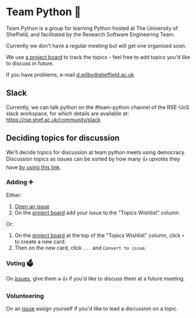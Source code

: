 # Team Python 🐍

Team Python is a group for learning Python hosted at The University of Sheffield, and
facilitated by the Research Software Engineering Team.

Currently we don't have a regular meeting but will get one organised soon.

We use [a project board][project-board] to track the topics - feel free to add topics you'd like to discuss in future.

If you have problems, e-mail d.wilby@sheffield.ac.uk

## Slack
Currently, we can talk python on the #team-python channel of the RSE-UoS slack workspace, for which details are available at: <https://rse.shef.ac.uk/community/slack>


## Deciding topics for discussion
We'll decide topics for discussion at team python meets using democracy.
Discussion topics as issues can be sorted by how many :+1: upvotes they have [by using this link](https://github.com/RSE-Sheffield/team-python/issues?q=is%3Aissue+is%3Aopen+sort%3Areactions-%2B1-desc).

### Adding :heavy_plus_sign:
Either:
1. [Open an issue](https://github.com/RSE-Sheffield/team-python/issues/new/choose)
2. On the [project board][project-board] add your issue to the "Topics Wishlist" column.

Or:
1. On the [project board][project-board] at the top of the "Topics Wishlist" column, click `+` to create a new card.
2. Then on the new card, click `...` and `Convert to issue`.

### Voting :ballot_box:
On [issues][issues], give them a :+1: if you'd like to discuss them at a future meeting.

### Volunteering
On an [issue][issues] assign yourself if you'd like to lead a discussion on a topic.


[issues]: https://github.com/RSE-Shefield/team-python/issues
[project-board]: https://github.com/RSE-Sheffield/team-python/projects/2
